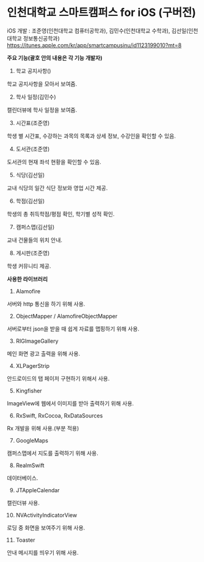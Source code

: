 # 인천대학교 스마트캠퍼스 for iOS (구버전)

iOS 개발 : 조준영(인천대학교 컴퓨터공학과), 김민수(인천대학교 수학과), 김선일(인천대학교 정보통신공학과)
https://itunes.apple.com/kr/app/smartcampusinu/id1123199010?mt=8

<b>주요 기능(괄호 안의 내용은 각 기능 개발자)</b>

1. 학교 공지사항()

학교 공지사항을 모아서 보여줌.

2. 학사 일정(김민수)

캘린더뷰에 학사 일정을 보여줌.

3. 시간표(조준영)

학생 별 시간표, 수강하는 과목의 목록과 상세 정보, 수강인을 확인할 수 있음.

4. 도서관(조준영)

도서관의 현재 좌석 현황을 확인할 수 있음.

5. 식당(김선일)

교내 식당의 일간 식단 정보와 영업 시간 제공.

6. 학점(김선일)

학생의 총 취득학점/평점 확인, 학기별 성적 확인.

7. 캠퍼스맵(김선일)

교내 건물들의 위치 안내.

8. 게시판(조준영)

학생 커뮤니티 제공.




<b>사용한 라이브러리</b>

1. Alamofire

서버와 http 통신을 하기 위해 사용.

2. ObjectMapper / AlamofireObjectMapper

서버로부터 json을 받을 때 쉽게 자료를 맵핑하기 위해 사용.

3. RIGImageGallery

메인 화면 광고 출력을 위해 사용.

4. XLPagerStrip

안드로이드의 탭 페이저 구현하기 위해서 사용.

5. Kingfisher

ImageView에 웹에서 이미지를 받아 출력하기 위해 사용.

6. RxSwift, RxCocoa, RxDataSources

Rx 개발을 위해 사용.(부분 적용)

7. GoogleMaps

캠퍼스맵에서 지도를 출력하기 위해 사용.

8. RealmSwift

데이터베이스.

9. JTAppleCalendar

캘린더뷰 사용.

10. NVActivityIndicatorView

로딩 중 화면을 보여주기 위해 사용.

11. Toaster

안내 메시지를 띄우기 위해 사용.

